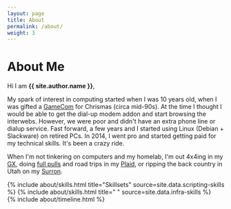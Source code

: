 ```yaml
---
layout: page
title: About
permalink: /about/
weight: 3
---
```


# **About Me**

Hi I am **{{ site.author.name }}**,<br>

My spark of interest in computing started when I was 10 years old, when I was gifted a [GameCom](https://en.wikipedia.org/wiki/Game.com) for Chrismas (circa mid-90s). At the time I thought I would be able to get the dial-up modem addon and start browsing the interwebs. However, we were poor and didn't have an extra phone line or dialup service. Fast forward, a few years and I started using Linux (Debian + Slackware) on retired PCs. In 2014, I went pro and started getting paid for my technical skills. It's been a crazy ride.

When I'm not tinkering on computers and my homelab, I'm out 4x4ing in my [GX](https://www.caranddriver.com/lexus/gx/specs/2017/lexus_gx_lexus-gx460_2017), doing [full pulls](https://www.youtube.com/watch?v=rQcav-3UblQ) and road trips in my [Plaid](https://cars.usnews.com/cars-trucks/advice/tesla-model-s-plaid-profile), or ripping the back country in Utah on my [Surron](https://sur-ronusa.com/sur-ron-light-bee/).

<div class="row">
{% include about/skills.html title="Skillsets" source=site.data.scripting-skills %}
{% include about/skills.html title="&nbsp;" source=site.data.infra-skills %}
</div>

<div class="row">
{% include about/timeline.html %}
</div>
